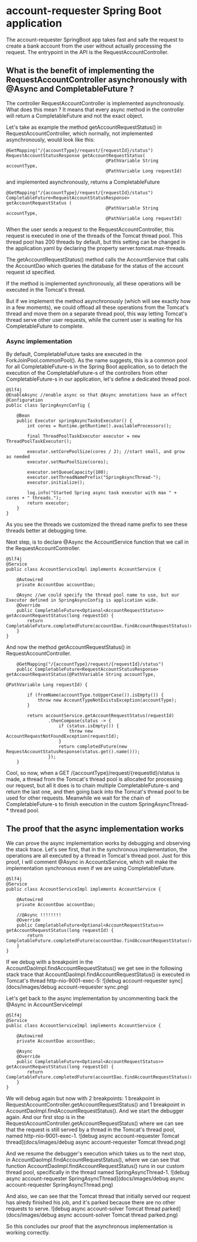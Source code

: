 # account-requester Spring Boot application
The account-requester SpringBoot app takes fast and safe the request to create a bank account from the user without actually processing the request. The entrypoint in the API is the RequestAccountController.

## What is the benefit of implementing the RequestAccountController asynchronously with @Async and CompletableFuture ?

The controller RequestAccountController is implemented asynchronously. What does this mean ? It means that every async method in the controller will return a CompletableFuture and not the exact object.

Let's take as example the method getAccountRequestStatus() in RequestAccountController, which normally, not implemented asynchronously, would look like this:
```
@GetMapping("/{accountType}/request/{requestId}/status")
RequestAccountStatusResponse getAccountRequestStatus(
                                      @PathVariable String accountType, 
                                      @PathVariable Long requestId) 
```
and implemented asynchronously, returns a CompletableFuture
```
@GetMapping("/{accountType}/request/{requestId}/status")
CompletableFuture<RequestAccountStatusResponse> getAccountRequestStatus ( 
                                      @PathVariable String accountType, 
                                      @PathVariable Long requestId) 
```

When the user sends a request to the RequestAccountController, this request is executed in one of the threads of the Tomcat thread pool.
This thread pool has 200 threads by default, but this setting can be changed in the application.yaml by declaring the property server.tomcat.max-threads.

The getAccountRequestStatus() method calls the AccountService that calls the AccountDao which queries the database for the status of the account request id specified.

If the method is implemented synchronously, all these operations will be executed in the Tomcat's thread.

But if we implement the method asynchronously (which will see exactly how in a few moments), we could offload all these operations from the Tomcat's thread and move them on a separate thread pool, this way letting Tomcat's thread serve other user requests, while the current user is waiting for his CompletableFuture to complete.

### Async implementation 
By default, CompletableFuture tasks are executed in the ForkJoinPool.commonPool(). As the name suggests, this is a common pool for all CompletableFuture-s in the Spring Boot application, so to detach the execution of the CompletableFuture-s of the controllers from other CompletableFuture-s in our application, let's define a dedicated thread pool.
```
@Slf4j
@EnableAsync //enable async so that @Async annotations have an effect
@Configuration
public class SpringAsyncConfig {

    @Bean
    public Executor springAsyncTasksExecutor() {
        int cores = Runtime.getRuntime().availableProcessors();

        final ThreadPoolTaskExecutor executor = new ThreadPoolTaskExecutor();
        
        executor.setCorePoolSize(cores / 2); //start small, and grow as needed
        executor.setMaxPoolSize(cores); 
        
        executor.setQueueCapacity(100);
        executor.setThreadNamePrefix("SpringAsyncThread-");
        executor.initialize();

        log.info("Started Spring async task executor with max " + cores + " threads.");
        return executor;
    }
}
```
As you see the threads we customized the thread name prefix to see these threads better at debugging time.

Next step, is to declare @Async the AccountService function that we call in the RequestAccountController.
```
@Slf4j
@Service
public class AccountServiceImpl implements AccountService {

    @Autowired
    private AccountDao accountDao;

    @Async //we could specify the thread pool name to use, but our Executor defined in SpringAsyncConfig is application wide.
    @Override
    public CompletableFuture<Optional<AccountRequestStatus>> getAccountRequestStatus(long requestId) {
        return CompletableFuture.completedFuture(accountDao.findAccountRequestStatus(requestId));
    }
}
```

And now the method getAccountRequestStatus() in RequestAccountController.
```
    @GetMapping("/{accountType}/request/{requestId}/status")
    public CompletableFuture<RequestAccountStatusResponse> getAccountRequestStatus(@PathVariable String accountType,
                                                                                   @PathVariable Long requestId) {

        if (fromName(accountType.toUpperCase()).isEmpty()) {
            throw new AccountTypeNotExistsException(accountType);
        }

        return accountService.getAccountRequestStatus(requestId)
                .thenCompose(status -> {
                    if (status.isEmpty()) {
                        throw new AccountRequestNotFoundException(requestId);
                    }
                    return completedFuture(new RequestAccountStatusResponse(status.get().name()));
                });
    }
```

Cool, so now, when a GET /{accountType}/request/{requestId}/status is made, a thread from the Tomcat's thread pool is allocated for processing our request, but all it does is to chain multiple CompletableFuture-s and return the last one, and then going back into the Tomcat's thread pool to be used for other requests. Meanwhile we wait for the chain of CompletableFuture-s to finish execution in the custom SpringAsyncThread-* thread pool.

## The proof that the async implementation works
We can prove the async implementation works by debugging and observing the stack trace.
Let's see first, that in the synchronous implementation, the operations are all executed by a thread in Tomcat's thread pool.
Just for this proof, I will comment @Async in AccountsService, which will make the implementation synchronous even if we are using CompletableFuture.
```
@Slf4j
@Service
public class AccountServiceImpl implements AccountService {

    @Autowired
    private AccountDao accountDao;

    //@Async !!!!!!!!
    @Override
    public CompletableFuture<Optional<AccountRequestStatus>> getAccountRequestStatus(long requestId) {
        return CompletableFuture.completedFuture(accountDao.findAccountRequestStatus(requestId));
    }
}
```
If we debug with a breakpoint in the AccountDaoImpl.findAccountRequestStatus() we get see in the following stack trace that AccountDaoImpl.findAccountRequestStatus() is executed in Tomcat's thread http-nio-9001-exec-5:
![debug account-requester sync](docs/images/debug account-requester sync.png)


Let's get back to the async implementation by uncommenting back the @Async in AccountServiceImpl
```
@Slf4j
@Service
public class AccountServiceImpl implements AccountService {

    @Autowired
    private AccountDao accountDao;

    @Async
    @Override
    public CompletableFuture<Optional<AccountRequestStatus>> getAccountRequestStatus(long requestId) {
        return CompletableFuture.completedFuture(accountDao.findAccountRequestStatus(requestId));
    }
}
```
We will debug again but now with 2 breakpoints: 1 breakpoint in RequestAccountController.getAccountRequestStatus() and 1 breakpoint in AccountDaoImpl.findAccountRequestStatus().
And we start the debugger again. And our first stop is in the RequestAccountController.getAccountRequestStatus() where we can see that the request is still served by a thread in the Tomcat's thread pool, named http-nio-9001-exec-1.
![debug async account-requester Tomcat thread](docs/images/debug async account-requester Tomcat thread.png)

And we resume the debugger's execution which takes us to the next stop, in AccountDaoImpl.findAccountRequestStatus(), where we can see that function AccountDaoImpl.findAccountRequestStatus() runs in our custom thread pool, specifically in the thread named SpringAsyncThread-1.
![debug async account-requester SpringAsyncThread](docs/images/debug async account-requester SpringAsyncThread.png)

And also, we can see that the Tomcat thread that initially served our request has alredy finished his job, and it's parked because there are no other requests to serve.
![debug async account-solver Tomcat thread parked](docs/images/debug async account-solver Tomcat thread parked.png)

So this concludes our proof that the asynchronous implementation is working correctly.